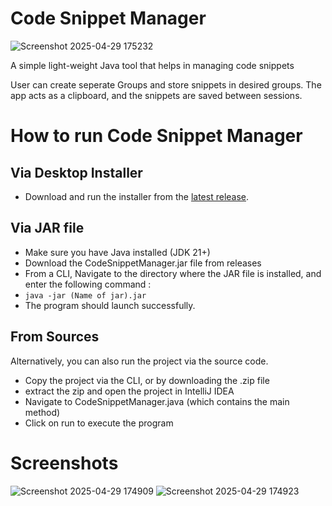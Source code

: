 # Code Snippet Manager
![Screenshot 2025-04-29 175232](https://github.com/user-attachments/assets/85727d7c-02ea-4211-b988-7b9fe14a84b6)


A simple light-weight Java tool that helps in managing code snippets

User can create seperate Groups and store snippets in desired groups. The app acts as a clipboard, and the snippets are saved between sessions.

# How to run Code Snippet Manager

## Via Desktop Installer
* Download and run the installer from the [latest release](../../releases/tag/master).

## Via JAR file

* Make sure you have Java installed (JDK 21+)
* Download the CodeSnippetManager.jar file from releases
* From a CLI, Navigate to the directory where the JAR file is installed, and enter the following command :
*  ``` java -jar (Name of jar).jar ```
* The program should launch successfully. 

## From Sources

Alternatively, you can also run the project via the source code.
* Copy the project via the CLI, or by downloading the .zip file
* extract the zip and open the project in IntelliJ IDEA
* Navigate to CodeSnippetManager.java (which contains the main method)
* Click on run to execute the program

# Screenshots 
![Screenshot 2025-04-29 174909](https://github.com/user-attachments/assets/204de06a-6740-45dc-ac9c-5c94ea17954b)
![Screenshot 2025-04-29 174923](https://github.com/user-attachments/assets/d639c8d9-0a70-4a77-8496-47bb376a233d)
